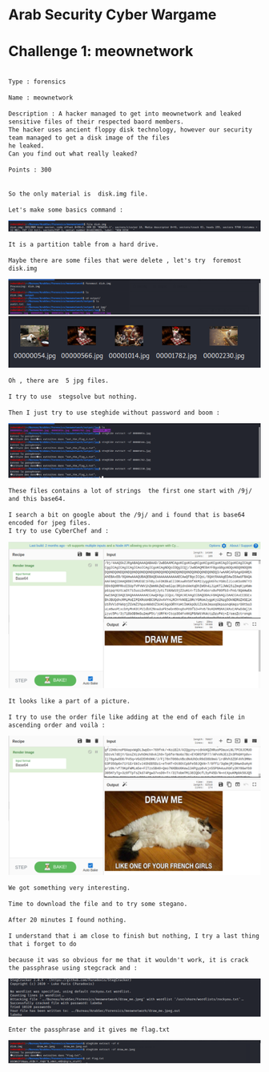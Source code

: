 # Arab Security Cyber Wargame

# Challenge 1: meownetwork

```

Type : forensics

Name : meownetwork

Description : A hacker managed to get into meownetwork and leaked sensitive files of their respected baord members. 
The hacker uses ancient floppy disk technology, however our security team managed to get a disk image of the files 
he leaked. 
Can you find out what really leaked?

Points : 300


So the only material is  disk.img file.

Let's make some basics command :

```
![alt text](https://github.com/jeyan-m/CTF_Writeup/blob/master/ASCW_writeup/Forensics/fileOf.png)


```
It is a partition table from a hard drive.

Maybe there are some files that were delete , let's try  foremost disk.img
```

![alt text](https://github.com/jeyan-m/CTF_Writeup/blob/master/ASCW_writeup/Forensics/foremostOf.png)
![alt text](https://github.com/jeyan-m/CTF_Writeup/blob/master/ASCW_writeup/Forensics/catOF.png)


```
Oh , there are  5 jpg files.

I try to use  stegsolve but nothing.

Then I just try to use steghide without password and boom : 
```

![alt text](https://github.com/jeyan-m/CTF_Writeup/blob/master/ASCW_writeup/Forensics/steghideOf.png)


```
These files contains a lot of strings  the first one start with /9j/ and this base64.

I search a bit on google about the /9j/ and i found that is base64 encoded for jpeg files.
I try to use CyberChef and : 

```

![alt text](https://github.com/jeyan-m/CTF_Writeup/blob/master/ASCW_writeup/Forensics/catOf.png)


```
It looks like a part of a picture.

I try to use the order file like adding at the end of each file in ascending order and voilà :

```

![alt text](https://github.com/jeyan-m/CTF_Writeup/blob/master/ASCW_writeup/Forensics/ohcat.png)


```
We got something very interesting.

Time to download the file and to try some stegano.

After 20 minutes I found nothing. 

I understand that i am close to finish but nothing, I try a last thing that i forget to do 

because it was so obvious for me that it wouldn't work, it is crack the passphrase using stegcrack and : 

```

![alt text](https://github.com/jeyan-m/CTF_Writeup/blob/master/ASCW_writeup/Forensics/crackOf.png)

```
Enter the passphrase and it gives me flag.txt

```

![alt text](https://github.com/jeyan-m/CTF_Writeup/blob/master/ASCW_writeup/Forensics/final.png)




